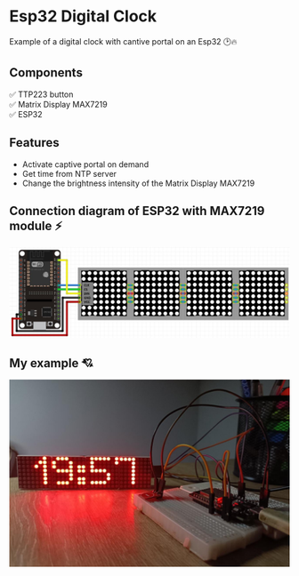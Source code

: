 # Esp32 Digital Clock

Example of a digital clock with cantive portal on an Esp32 🕑🔥

## Components

✅ TTP223 button <br/>
✅ Matrix Display MAX7219 <br/>
✅ ESP32 <br/>

## Features

- Activate captive portal on demand
- Get time from NTP server
- Change the brightness intensity of the Matrix Display MAX7219

## Connection diagram of ESP32 with MAX7219 module ⚡

![connection](/images/ESP32-with-MAX7219-led-matrix.jpg)

## My example 💘

![MyExample](/images/My-Example.jpeg)

